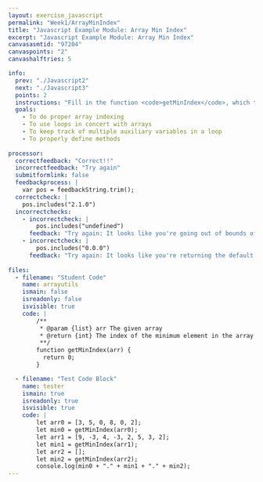 ```yaml
---
layout: exercise_javascript
permalink: "Week1/ArrayMinIndex"
title: "Javascript Example Module: Array Min Index"
excerpt: "Javascript Example Module: Array Min Index"
canvasasmtid: "97204"
canvaspoints: "2"
canvashalftries: 5

info:
  prev: "./Javascript2"
  next: "./Javascript3"
  points: 2
  instructions: "Fill in the function <code>getMinIndex</code>, which takes in an array numerical values and which should return the index of the minimum element in the array.  You must handle the following two special cases: <ol><li>If there are ties, it should return the lowest index among the ties</li><li>If the array is empty, your program should return 0 without crashing</li></ul>"
  goals:
    - To do proper array indexing
    - To use loops in concert with arrays
    - To keep track of multiple auxiliary variables in a loop
    - To properly define methods
    
processor:  
  correctfeedback: "Correct!!" 
  incorrectfeedback: "Try again"
  submitformlink: false
  feedbackprocess: | 
    var pos = feedbackString.trim();
  correctcheck: |
    pos.includes("2.1.0")
  incorrectchecks:
    - incorrectcheck: |
        pos.includes("undefined")
      feedback: "Try again: It looks like you're going out of bounds of the array somewhere."    
    - incorrectcheck: |
        pos.includes("0.0.0")
      feedback: "Try again: It looks like you're returning the default value of 0 for every answer."    
 
files:
  - filename: "Student Code"
    name: arrayutils
    ismain: false
    isreadonly: false
    isvisible: true
    code: |
        /**
         * @param {list} arr The given array
         * @return {int} The index of the minimum element in the array 
         **/
        function getMinIndex(arr) {
          return 0;
        }

  - filename: "Test Code Block"
    name: tester
    ismain: true
    isreadonly: true
    isvisible: true
    code: | 
        let arr0 = [3, 5, 0, 8, 0, 2];
        let min0 = getMinIndex(arr0);
        let arr1 = [9, -3, 4, -3, 2, 5, 3, 2];
        let min1 = getMinIndex(arr1);
        let arr2 = [];
        let min2 = getMinIndex(arr2);
        console.log(min0 + "." + min1 + "." + min2);
---
```

